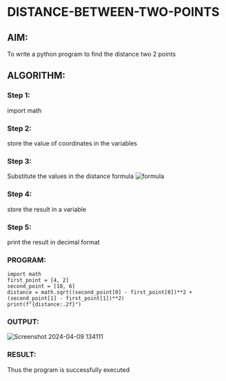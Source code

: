 # DISTANCE-BETWEEN-TWO-POINTS

## AIM:
To write a python program to find the distance two 2 points
## ALGORITHM:
### Step 1: 
import math
### Step 2: 
store the value of coordinates in the variables
### Step 3: 
Substitute the values in the distance formula  ![formula](/formula.JPG)
### Step 4: 
store the result in a variable
### Step 5: 
print the result in decimal format
### PROGRAM:
  ```
import math
first_point = [4, 2]
second_point = [10, 6]
distance = math.sqrt((second_point[0] - first_point[0])**2 + (second_point[1] - first_point[1])**2)
print(f"{distance:.2f}")
```


### OUTPUT:

![Screenshot 2024-04-09 134111](https://github.com/Keerthika23013559/DISTANCE-BETWEEN-TWO-POINTS/assets/162658262/7059645a-3922-4fff-9d3b-0853f3b6a5f2)


### RESULT:
Thus the program is successfully executed
